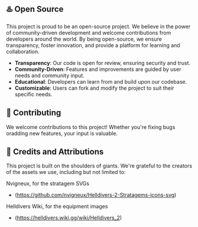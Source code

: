 ## ♨️ Open Source

This project is proud to be an open-source project. We believe in the power of community-driven development and welcome
contributions from developers around the world. By being open-source, we ensure transparency, foster innovation, and
provide a platform for learning and collaboration.

- **Transparency**: Our code is open for review, ensuring security and trust.
- **Community-Driven**: Features and improvements are guided by user needs and community input.
- **Educational**: Developers can learn from and build upon our codebase.
- **Customizable**: Users can fork and modify the project to suit their specific needs.

## 🤝 Contributing

We welcome contributions to this project! Whether you're fixing bugs oradding new features, your input is valuable.

## 🙏 Credits and Attributions

This project is built on the shoulders of giants. We're grateful to the creators of the assets we use,
including but not limited to:

Nvigneux, for the stratagem SVGs 
- (https://github.com/nvigneux/Helldivers-2-Stratagems-icons-svg)

Helldivers Wiki, for the equipment images
- (https://helldivers.wiki.gg/wiki/Helldivers_2)

